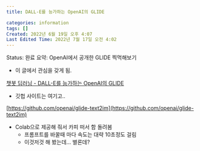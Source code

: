 ```yaml
---
title: DALL-E를 능가하는 OpenAI의 GLIDE

categories: information
tags: []
Created: 2022년 6월 19일 오후 4:07
Last Edited Time: 2022년 7월 17일 오전 4:02
---
```

Status: 완료
요약:  OpenAI에서 공개한 GLIDE 찍먹해보기

- 이 글에서 관심을 갖게 됨.

[챗봇 딥러닝 - DALL-E를 능가하는 OpenAI의 GLIDE](http://aidev.co.kr/chatbotdeeplearning/11071)

- 깃헙 사이트는 여기고..

[https://github.com/openai/glide-text2im](https://github.com/openai/glide-text2im)

- Colab으로 제공해 줘서 카피 떠서 함 돌려봄
    - 프롬프트를 바꿀때 마다 속도는 대략 10초정도 걸림
    - 이것저것 해 봤는데… 별론데?